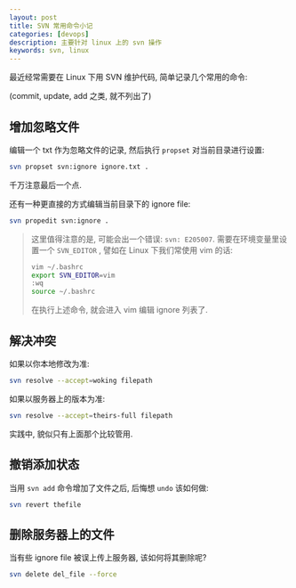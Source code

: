 ```yaml
---
layout: post
title: SVN 常用命令小记
categories: [devops]
description: 主要针对 linux 上的 svn 操作
keywords: svn, linux
---
```


最近经常需要在 Linux 下用 SVN 维护代码, 简单记录几个常用的命令:

(commit, update, add 之类, 就不列出了)

## 增加忽略文件

编辑一个 txt 作为忽略文件的记录, 然后执行 `propset` 对当前目录进行设置:

```sh
svn propset svn:ignore ignore.txt .
```

千万注意最后一个点.

还有一种更直接的方式编辑当前目录下的 ignore file:

```sh
svn propedit svn:ignore .
```

> 这里值得注意的是, 可能会出一个错误: `svn: E205007`. 需要在环境变量里设置一个 `SVN_EDITOR` , 譬如在 Linux 下我们常使用 vim 的话:
>
> ```sh
> vim ~/.bashrc
> export SVN_EDITOR=vim
> :wq
> source ~/.bashrc
> ```
>
> 在执行上述命令, 就会进入 vim 编辑 ignore 列表了.

## 解决冲突

如果以你本地修改为准:

```sh
svn resolve --accept=woking filepath
```

如果以服务器上的版本为准:

```sh
svn resolve --accept=theirs-full filepath
```

实践中, 貌似只有上面那个比较管用.

## 撤销添加状态

当用 `svn add` 命令增加了文件之后, 后悔想 `undo` 该如何做:

```sh
svn revert thefile
```

## 删除服务器上的文件

当有些 ignore file 被误上传上服务器, 该如何将其删除呢?

```sh
svn delete del_file --force
```
